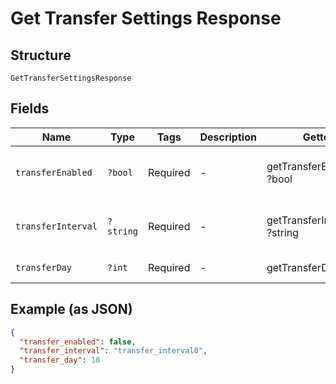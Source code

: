 
# Get Transfer Settings Response

## Structure

`GetTransferSettingsResponse`

## Fields

| Name | Type | Tags | Description | Getter | Setter |
|  --- | --- | --- | --- | --- | --- |
| `transferEnabled` | `?bool` | Required | - | getTransferEnabled(): ?bool | setTransferEnabled(?bool transferEnabled): void |
| `transferInterval` | `?string` | Required | - | getTransferInterval(): ?string | setTransferInterval(?string transferInterval): void |
| `transferDay` | `?int` | Required | - | getTransferDay(): ?int | setTransferDay(?int transferDay): void |

## Example (as JSON)

```json
{
  "transfer_enabled": false,
  "transfer_interval": "transfer_interval0",
  "transfer_day": 18
}
```

